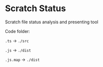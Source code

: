 # Scratch Status
 Scratch file status analysis and presenting tool

Code folder:

`.ts` -> `./src`

`.js` -> `./dist`

`.js.map` -> `./dist`